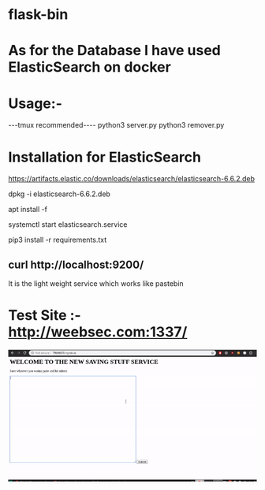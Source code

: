 # flask-bin
# As for the Database I have used ElasticSearch on docker 

# Usage:- 
---tmux recommended----
python3 server.py
python3 remover.py

# Installation for ElasticSearch
https://artifacts.elastic.co/downloads/elasticsearch/elasticsearch-6.6.2.deb

dpkg -i elasticsearch-6.6.2.deb

apt install -f

systemctl start elasticsearch.service

pip3 install -r requirements.txt

curl http://localhost:9200/
----------------------------------------------------
It is the light weight service which works like pastebin 

# Test Site :- http://weebsec.com:1337/

![](ezgif-4-ec4f4e005dda.gif)
